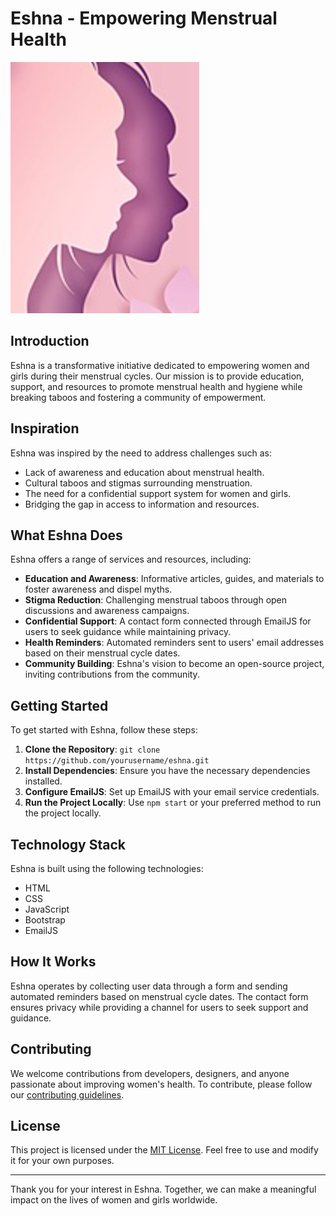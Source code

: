# Eshna - Empowering Menstrual Health

![Eshna Logo](/logo.png)

## Introduction

Eshna is a transformative initiative dedicated to empowering women and girls during their menstrual cycles. Our mission is to provide education, support, and resources to promote menstrual health and hygiene while breaking taboos and fostering a community of empowerment.

## Inspiration

Eshna was inspired by the need to address challenges such as:

- Lack of awareness and education about menstrual health.
- Cultural taboos and stigmas surrounding menstruation.
- The need for a confidential support system for women and girls.
- Bridging the gap in access to information and resources.

## What Eshna Does

Eshna offers a range of services and resources, including:

- **Education and Awareness**: Informative articles, guides, and materials to foster awareness and dispel myths.
- **Stigma Reduction**: Challenging menstrual taboos through open discussions and awareness campaigns.
- **Confidential Support**: A contact form connected through EmailJS for users to seek guidance while maintaining privacy.
- **Health Reminders**: Automated reminders sent to users' email addresses based on their menstrual cycle dates.
- **Community Building**: Eshna's vision to become an open-source project, inviting contributions from the community.

## Getting Started

To get started with Eshna, follow these steps:

1. **Clone the Repository**: `git clone https://github.com/yourusername/eshna.git`
2. **Install Dependencies**: Ensure you have the necessary dependencies installed.
3. **Configure EmailJS**: Set up EmailJS with your email service credentials.
4. **Run the Project Locally**: Use `npm start` or your preferred method to run the project locally.

## Technology Stack

Eshna is built using the following technologies:

- HTML
- CSS
- JavaScript
- Bootstrap
- EmailJS

## How It Works

Eshna operates by collecting user data through a form and sending automated reminders based on menstrual cycle dates. The contact form ensures privacy while providing a channel for users to seek support and guidance.

## Contributing

We welcome contributions from developers, designers, and anyone passionate about improving women's health. To contribute, please follow our [contributing guidelines](CONTRIBUTING.md).

## License

This project is licensed under the [MIT License](LICENSE). Feel free to use and modify it for your own purposes.

---

Thank you for your interest in Eshna. Together, we can make a meaningful impact on the lives of women and girls worldwide.
